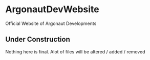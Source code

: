 # ArgonautDevWebsite
Official Website of Argonaut Developments

## Under Construction
Nothing here is final. Alot of files will be altered / added / removed
